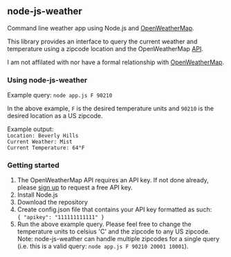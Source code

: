 ## node-js-weather
Command line weather app using Node.js and [OpenWeatherMap](http://openweathermap.org/).

This library provides an interface to query the current weather and temperature using a zipcode location and the OpenWeatherMap [API](http://openweathermap.org/current).

I am not affilated with nor have a formal relationship with [OpenWeatherMap](http://openweathermap.org/).

### Using node-js-weather

Example query: `node app.js F 90210` 

In the above example, `F` is the desired temperature units and `90210` is the desired location as a US zipcode.

Example output:  
`Location: Beverly Hills`    
`Current Weather: Mist`  
`Current Temperature: 64°F`

### Getting started

1. The OpenWeatherMap API requires an API key. If not done already, please [sign up](https://home.openweathermap.org/users/sign_up) to request a free API key.
2. Install Node.js
3. Download the repository
4. Create config.json file that contains your API key formatted as such:  
`{ "apikey": "111111111111" }`
5. Run the above example query. Please feel free to change the temperature units to celsius 'C' and the zipcode to any US zipcode.  
Note: node-js-weather can handle multiple zipcodes for a single query (i.e. this is a valid query: `node app.js F 90210 20001 10001`).
